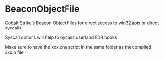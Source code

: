 # BeaconObjectFile

Cobalt Strike's Beacon Object Files for direct access to win32 apis or direct syscalls

Syscall options will help to bypass userland EDR hooks


Make sure to have the xxx.cna script in the same folder as the compiled xxx.o file

